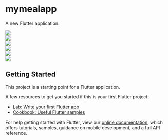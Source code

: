 # mymealapp

A new Flutter application.

 <img src="/Snapshots/Capture+_2020-12-24-14-22-31.png">
 <br>
 <img src="/Snapshots/Capture+_2020-12-24-14-22-56.png">
 <br>
 <img src="/Snapshots/Capture+_2020-12-24-14-23-06.png">
 <br>
 <img src="/Snapshots/Capture+_2020-12-24-14-23-28.png">
 <br>
 <img src="/Snapshots/Capture+_2020-12-24-14-23-34.png">
 <br>
 <img src="/Snapshots/Capture+_2020-12-24-14-23-47.png">
 <br>

## Getting Started

This project is a starting point for a Flutter application.

A few resources to get you started if this is your first Flutter project:

- [Lab: Write your first Flutter app](https://flutter.dev/docs/get-started/codelab)
- [Cookbook: Useful Flutter samples](https://flutter.dev/docs/cookbook)

For help getting started with Flutter, view our
[online documentation](https://flutter.dev/docs), which offers tutorials,
samples, guidance on mobile development, and a full API reference.
